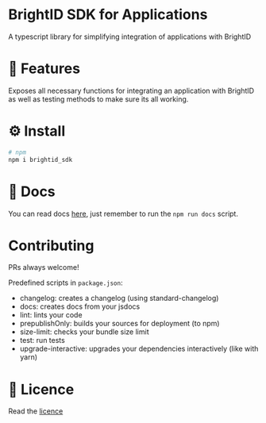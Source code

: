 BrightID SDK for Applications
===========================

A typescript library for simplifying integration of applications with BrightID

# 🎉 Features

Exposes all necessary functions for integrating an application with BrightID as well as testing methods to make sure its all working.

# ⚙ Install

```bash
# npm
npm i brightid_sdk
```

# 📖 Docs

You can read docs [here](./docs/README.md), just remember to run the `npm run docs` script.

# Contributing

PRs always welcome!

Predefined scripts in `package.json`:

- changelog: creates a changelog (using standard-changelog)
- docs: creates docs from your jsdocs
- lint: lints your code
- prepublishOnly: builds your sources for deployment (to npm)
- size-limit: checks your bundle size limit
- test: run tests 
- upgrade-interactive: upgrades your dependencies interactively (like with yarn)
# 📃 Licence

Read the [licence](./LICENCE)
